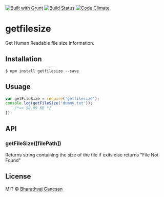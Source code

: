 [![Built with Grunt](https://cdn.gruntjs.com/builtwith.svg)](https://gruntjs.com/)
[![Build Status](https://travis-ci.org/bharathvaj1995/getfilesize.svg?branch=master)](https://travis-ci.org/bharathvaj1995/getfilesize) 
[![Code Climate](https://codeclimate.com/github/codeclimate/codeclimate/badges/gpa.svg)](https://codeclimate.com/github/codeclimate/codeclimate)

# getfilesize   

Get Human Readable file size information.

## Installation
```
$ npm install getfilesize --save
```

## Usuage
```javascript
var getFileSize = require('getfilesize');
console.log(getFileSize('dummy.txt'));
    /*=> 58.99 KB */
});
```
## API

### getFileSize([filePath])
Returns string containing the size of the file if exits else returns "File Not Found"

## License

MIT © [Bharathvaj Ganesan](https://github.com/bharathvaj1995)